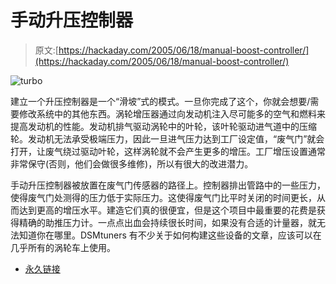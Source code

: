# 手动升压控制器

> 原文:[https://hackaday.com/2005/06/18/manual-boost-controller/](https://hackaday.com/2005/06/18/manual-boost-controller/)

![turbo](../Images/9f28f09bc464706ef0ae95a7488a0b62.png)

建立一个升压控制器是一个“滑坡”式的模式。一旦你完成了这个，你就会想要/需要修改系统中的其他东西。涡轮增压器通过向发动机注入尽可能多的空气和燃料来提高发动机的性能。发动机排气驱动涡轮中的叶轮，该叶轮驱动进气道中的压缩轮。发动机无法承受极端压力，因此一旦进气压力达到工厂设定值，“废气门”就会打开，让废气绕过驱动叶轮，这样涡轮就不会产生更多的增压。工厂增压设置通常非常保守(否则，他们会做很多维修)，所以有很大的改进潜力。

手动升压控制器被放置在废气门传感器的路径上。控制器排出管路中的一些压力，使得废气门处测得的压力低于实际压力。这使得废气门比平时关闭的时间更长，从而达到更高的增压水平。建造它们真的很便宜，但是这个项目中最重要的花费是获得精确的助推压力计。一点点出血会持续很长时间，如果没有合适的计量器，就无法知道你在哪里。DSMtuners 有不少关于如何构建这些设备的文章，应该可以在几乎所有的涡轮车上使用。

*   [永久链接](http://www.dsmtuners.com/forums/forumdisplay.php?s=&forumid=35)